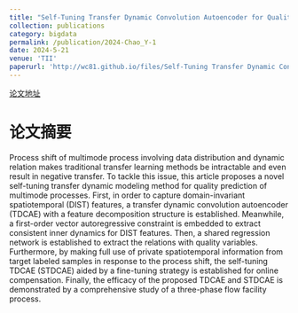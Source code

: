 ```yaml
---
title: "Self-Tuning Transfer Dynamic Convolution Autoencoder for Quality Prediction of Multimode Processes With Shifts"
collection: publications
category: bigdata
permalink: /publication/2024-Chao_Y-1
date: 2024-5-21
venue: 'TII'
paperurl: 'http://wc81.github.io/files/Self-Tuning Transfer Dynamic Convolution Autoencoder for Quality Prediction of Multimode Processes With Shifts.pdf'
---
```


[论文地址](https://ieeexplore.ieee.org/abstract/document/10543184)

论文摘要
======
Process shift of multimode process involving data distribution and dynamic relation makes traditional transfer learning methods be intractable and even result in negative transfer. To tackle this issue, this article proposes a novel self-tuning transfer dynamic modeling method for quality prediction of multimode processes. First, in order to capture domain-invariant spatiotemporal (DIST) features, a transfer dynamic convolution autoencoder (TDCAE) with a feature decomposition structure is established. Meanwhile, a first-order vector autoregressive constraint is embedded to extract consistent inner dynamics for DIST features. Then, a shared regression network is established to extract the relations with quality variables. Furthermore, by making full use of private spatiotemporal information from target labeled samples in response to the process shift, the self-tuning TDCAE (STDCAE) aided by a fine-tuning strategy is established for online compensation. Finally, the efficacy of the proposed TDCAE and STDCAE is demonstrated by a comprehensive study of a three-phase flow facility process.
